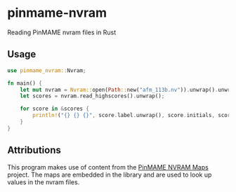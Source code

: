 # pinmame-nvram

Reading PinMAME nvram files in Rust

## Usage

```rust
use pinmame_nvram::Nvram;

fn main() {
    let mut nvram = Nvram::open(Path::new("afm_113b.nv")).unwrap().unwrap();
    let scores = nvram.read_highscores().unwrap();

    for score in &scores {
        println!("{} {} {}", score.label.unwrap(), score.initials, score.score);
    }
}
```

## Attributions

This program makes use of content from the [PinMAME NVRAM Maps](https://github.com/tomlogic/pinmame-nvram-maps) project.
The maps are embedded in the library and are used to look up values in the nvram files.
